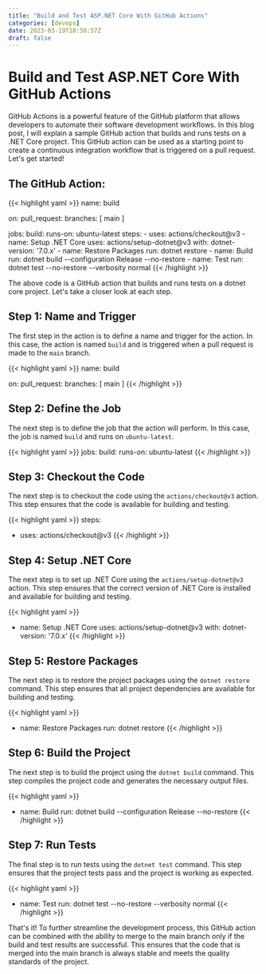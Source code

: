 ```yaml
---
title: "Build and Test ASP.NET Core With GitHub Actions"
categories: [devops]
date: 2023-03-19T18:50:57Z
draft: false
---
```

# Build and Test ASP.NET Core With GitHub Actions

GitHub Actions is a powerful feature of the GitHub platform that allows developers to automate their software development workflows. 
In this blog post, I will explain a sample GitHub action that builds and runs tests on a .NET Core project. 
This GitHub action can be used as a starting point to create a continuous integration workflow that is triggered on a pull request. Let's get started!

## The GitHub Action:

{{< highlight yaml >}}
name: build

on:
  pull_request:
    branches: [ main ]

jobs:
  build:
    runs-on: ubuntu-latest
    steps:
    - uses: actions/checkout@v3
    - name: Setup .NET Core
      uses: actions/setup-dotnet@v3
      with:
        dotnet-version: '7.0.x'
    - name: Restore Packages
      run: dotnet restore
    - name: Build
      run: dotnet build --configuration Release --no-restore
    - name: Test
      run: dotnet test --no-restore --verbosity normal
{{< /highlight >}}

The above code is a GitHub action that builds and runs tests on a dotnet core project. Let's take a closer look at each step.

## Step 1: Name and Trigger

The first step in the action is to define a name and trigger for the action. In this case, the action is named `build` and is triggered when a pull request is made to the `main` branch.

{{< highlight yaml >}}
name: build

on:
  pull_request:
    branches: [ main ]
{{< /highlight >}}

## Step 2: Define the Job

The next step is to define the job that the action will perform. In this case, the job is named `build` and runs on `ubuntu-latest`.

{{< highlight yaml >}}
jobs:
  build:
    runs-on: ubuntu-latest
{{< /highlight >}}

## Step 3: Checkout the Code

The next step is to checkout the code using the `actions/checkout@v3` action. This step ensures that the code is available for building and testing.

{{< highlight yaml >}}
steps:
  - uses: actions/checkout@v3
{{< /highlight >}}

## Step 4: Setup .NET Core

The next step is to set up .NET Core using the `actions/setup-dotnet@v3` action. This step ensures that the correct version of .NET Core is installed and available for building and testing.

{{< highlight yaml >}}
- name: Setup .NET Core
  uses: actions/setup-dotnet@v3
  with:
    dotnet-version: '7.0.x'
{{< /highlight >}}

## Step 5: Restore Packages

The next step is to restore the project packages using the `dotnet restore` command. This step ensures that all project dependencies are available for building and testing.

{{< highlight yaml >}}
- name: Restore Packages
  run: dotnet restore
{{< /highlight >}}

## Step 6: Build the Project

The next step is to build the project using the `dotnet build` command. This step compiles the project code and generates the necessary output files.

{{< highlight yaml >}}
- name: Build
  run: dotnet build --configuration Release --no-restore
{{< /highlight >}}

## Step 7: Run Tests

The final step is to run tests using the `dotnet test` command. This step ensures that the project tests pass and the project is working as expected.

{{< highlight yaml >}}
- name: Test
  run: dotnet test --no-restore --verbosity normal
{{< /highlight >}}

That's it! To further streamline the development process, this GitHub action can be combined with the ability to merge to the main branch only if the build and test results are successful. This ensures that the code that is merged into the main branch is always stable and meets the quality standards of the project.